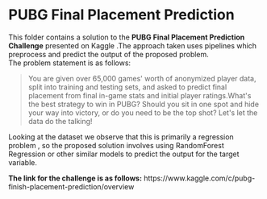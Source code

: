 # PUBG Final Placement Prediction

This folder contains a solution to  the  <b>PUBG Final Placement Prediction Challenge</b> presented on Kaggle .The approach taken uses pipelines which preprocess and predict the output of the proposed problem.<br>The problem statement is as follows:</br>
> You are given over 65,000 games' worth of anonymized player data, split into training and testing sets, and asked to predict final placement from final in-game stats and initial player ratings.What's the best strategy to win in PUBG? Should you sit in one spot and hide your way into victory, or do you need to be the top shot? Let's let the data do the talking!

Looking  at the dataset we observe that this is primarily a regression problem , so the proposed solution involves using RandomForest Regression or other similar models to predict the output for the target variable. <br>
<p>
<b>The link for the challenge is as follows:</b> https://www.kaggle.com/c/pubg-finish-placement-prediction/overview
